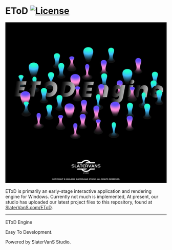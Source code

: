 # EToD [![License](https://img.shields.io/github/license/SlaterVanS/EToD.svg)](https://github.com/SlaterVanS/EToD/blob/main/LICENSE)

![EToD](/Sandbox/assets/textures/EToD_Engine.png?raw=true "EToD")

EToD is primarily an early-stage interactive application and rendering engine for Windows. Currently not much is implemented, At present, our studio has uploaded our latest project files to this repository, found at [SlaterVanS.com/EToD](https://github.com/SlaterVanS/EToD). 

***

EToD Engine

Easy To Development.

Powered by SlaterVanS Studio.
